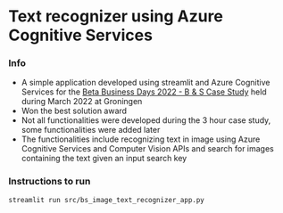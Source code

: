 # Text recognizer using Azure Cognitive Services

### Info
* A simple application developed using streamlit and Azure Cognitive Services for the [Beta Business Days 2022 - B & S Case Study](https://www.betabusinessdays.nl/activities/case-bs-group/) held during March 2022 at Groningen
* Won the best solution award
* Not all functionalities were developed during the 3 hour case study, some functionalities were added later
* The functionalities include recognizing text in image using Azure Cognitive Services and Computer Vision APIs and search for images containing the text given an input search key

### Instructions to run
```
streamlit run src/bs_image_text_recognizer_app.py
```
